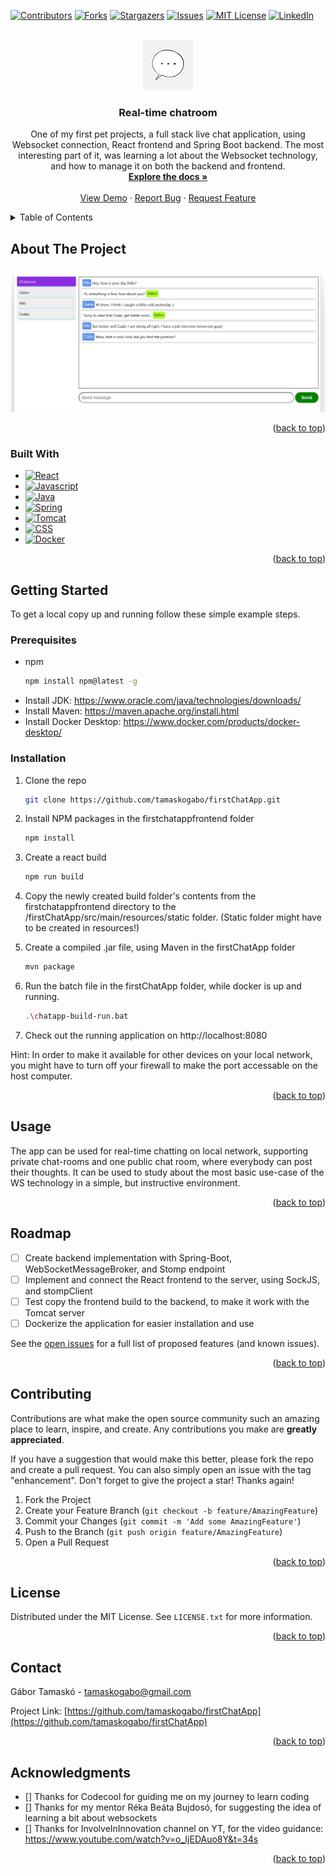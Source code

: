 <!-- Improved compatibility of back to top link: See: https://github.com/othneildrew/Best-README-Template/pull/73 -->
<a name="readme-top"></a>
<!--
*** Thanks for checking out the Best-README-Template. If you have a suggestion
*** that would make this better, please fork the repo and create a pull request
*** or simply open an issue with the tag "enhancement".
*** Don't forget to give the project a star!
*** Thanks again! Now go create something AMAZING! :D
-->



<!-- PROJECT SHIELDS -->
<!--
*** I'm using markdown "reference style" links for readability.
*** Reference links are enclosed in brackets [ ] instead of parentheses ( ).
*** See the bottom of this document for the declaration of the reference variables
*** for contributors-url, forks-url, etc. This is an optional, concise syntax you may use.
*** https://www.markdownguide.org/basic-syntax/#reference-style-links
-->
[![Contributors][contributors-shield]][contributors-url]
[![Forks][forks-shield]][forks-url]
[![Stargazers][stars-shield]][stars-url]
[![Issues][issues-shield]][issues-url]
[![MIT License][license-shield]][license-url]
[![LinkedIn][linkedin-shield]][linkedin-url]



<!-- PROJECT LOGO -->
<br />
<div align="center">
  <a href="https://github.com/tamaskogabo/firstChatApp">
    <img src="images/logo.jpg" alt="Logo" width="80" height="80">
  </a>

<h3 align="center">Real-time chatroom</h3>

  <p align="center">
    One of my first pet projects, a full stack live chat application, using Websocket
connection, React frontend and Spring Boot backend. The most interesting part of it,
was learning a lot about the Websocket technology, and how to manage it on both the
backend and frontend.
    <br />
    <a href="https://github.com/tamaskogabo/firstChatApp"><strong>Explore the docs »</strong></a>
    <br />
    <br />
    <a href="https://github.com/tamaskogabo/firstChatApp">View Demo</a>
    ·
    <a href="https://github.com/tamaskogabo/firstChatApp/issues">Report Bug</a>
    ·
    <a href="https://github.com/tamaskogabo/firstChatApp/issues">Request Feature</a>
  </p>
</div>



<!-- TABLE OF CONTENTS -->
<details>
  <summary>Table of Contents</summary>
  <ol>
    <li>
      <a href="#about-the-project">About The Project</a>
      <ul>
        <li><a href="#built-with">Built With</a></li>
      </ul>
    </li>
    <li>
      <a href="#getting-started">Getting Started</a>
      <ul>
        <li><a href="#prerequisites">Prerequisites</a></li>
        <li><a href="#installation">Installation</a></li>
      </ul>
    </li>
    <li><a href="#usage">Usage</a></li>
    <li><a href="#roadmap">Roadmap</a></li>
    <li><a href="#contributing">Contributing</a></li>
    <li><a href="#license">License</a></li>
    <li><a href="#contact">Contact</a></li>
    <li><a href="#acknowledgments">Acknowledgments</a></li>
  </ol>
</details>



<!-- ABOUT THE PROJECT -->
## About The Project

![Product Name Screen Shot][product-screenshot]

<p align="right">(<a href="#readme-top">back to top</a>)</p>



### Built With

-   [![React][React.js]][React-url]
-   [![Javascript][Javascript]][Javascript-url]
-   [![Java][Java]][Java-url]
-   [![Spring][Spring]][Spring-url]
-   [![Tomcat][Tomcat]][Tomcat-url]
-   [![CSS][CSS]][CSS-url]
-   [![Docker][Docker]][Docker-url]

<p align="right">(<a href="#readme-top">back to top</a>)</p>



<!-- GETTING STARTED -->
## Getting Started

To get a local copy up and running follow these simple example steps.

### Prerequisites

* npm
  ```sh
  npm install npm@latest -g
  ```
* Install JDK:
https://www.oracle.com/java/technologies/downloads/
* Install Maven:
https://maven.apache.org/install.html
* Install Docker Desktop:
https://www.docker.com/products/docker-desktop/

### Installation

1. Clone the repo
   ```sh
   git clone https://github.com/tamaskogabo/firstChatApp.git
   ```
2. Install NPM packages in the firstchatappfrontend folder
   ```sh
   npm install
   ```
3. Create a react build
   ```sh
   npm run build
   ```
4. Copy the newly created build folder's contents from the firstchatappfrontend directory to the /firstChatApp/src/main/resources/static folder. (Static folder might have to be created in resources!)

5. Create a compiled .jar file, using Maven in the firstChatApp folder
   ```sh
   mvn package
   ```

6. Run the batch file in the firstChatApp folder, while docker is up and running.
   ```sh
   .\chatapp-build-run.bat
   ```
7. Check out the running application on http://localhost:8080

Hint: In order to make it available for other devices on your local network, you might have to turn off your firewall to make the port accessable on the host computer.


<p align="right">(<a href="#readme-top">back to top</a>)</p>



<!-- USAGE EXAMPLES -->
## Usage

The app can be used for real-time chatting on local network, supporting private chat-rooms and one public chat room, where everybody can post their thoughts. It can be used to study about the most basic use-case of the WS technology in a simple, but instructive environment.

<p align="right">(<a href="#readme-top">back to top</a>)</p>



<!-- ROADMAP -->
## Roadmap

- [ ] Create backend implementation with Spring-Boot, WebSocketMessageBroker, and Stomp endpoint
- [ ] Implement and connect the React frontend to the server, using SockJS, and stompClient
- [ ] Test copy the frontend build to the backend, to make it work with the Tomcat server
- [ ] Dockerize the application for easier installation and use

See the [open issues](https://github.com/tamaskogabo/firstChatApp/issues) for a full list of proposed features (and known issues).

<p align="right">(<a href="#readme-top">back to top</a>)</p>



<!-- CONTRIBUTING -->
## Contributing

Contributions are what make the open source community such an amazing place to learn, inspire, and create. Any contributions you make are **greatly appreciated**.

If you have a suggestion that would make this better, please fork the repo and create a pull request. You can also simply open an issue with the tag "enhancement".
Don't forget to give the project a star! Thanks again!

1. Fork the Project
2. Create your Feature Branch (`git checkout -b feature/AmazingFeature`)
3. Commit your Changes (`git commit -m 'Add some AmazingFeature'`)
4. Push to the Branch (`git push origin feature/AmazingFeature`)
5. Open a Pull Request

<p align="right">(<a href="#readme-top">back to top</a>)</p>



<!-- LICENSE -->
## License

Distributed under the MIT License. See `LICENSE.txt` for more information.

<p align="right">(<a href="#readme-top">back to top</a>)</p>



<!-- CONTACT -->
## Contact

Gábor Tamaskó - tamaskogabo@gmail.com

Project Link: [https://github.com/tamaskogabo/firstChatApp](https://github.com/tamaskogabo/firstChatApp)

<p align="right">(<a href="#readme-top">back to top</a>)</p>



<!-- ACKNOWLEDGMENTS -->
## Acknowledgments

* [] Thanks for Codecool for guiding me on my journey to learn coding
* [] Thanks for my mentor Réka Beáta Bujdosó, for suggesting the idea of learning a bit about websockets
* [] Thanks for InvolveInInnovation channel on YT, for the video guidance: https://www.youtube.com/watch?v=o_IjEDAuo8Y&t=34s

<p align="right">(<a href="#readme-top">back to top</a>)</p>



<!-- MARKDOWN LINKS & IMAGES -->
<!-- https://www.markdownguide.org/basic-syntax/#reference-style-links -->
[contributors-shield]: https://img.shields.io/github/contributors/tamaskogabo/firstChatApp.svg?style=for-the-badge
[contributors-url]: https://github.com/tamaskogabo/firstChatApp/graphs/contributors
[forks-shield]: https://img.shields.io/github/forks/tamaskogabo/firstChatApp.svg?style=for-the-badge
[forks-url]: https://github.com/tamaskogabo/firstChatApp/network/members
[stars-shield]: https://img.shields.io/github/stars/tamaskogabo/firstChatApp.svg?style=for-the-badge
[stars-url]: https://github.com/tamaskogabo/firstChatApp/stargazers
[issues-shield]: https://img.shields.io/github/issues/tamaskogabo/firstChatApp.svg?style=for-the-badge
[issues-url]: https://github.com/tamaskogabo/firstChatApp/issues
[license-shield]: https://img.shields.io/github/license/tamaskogabo/firstChatApp.svg?style=for-the-badge
[license-url]: https://github.com/tamaskogabo/firstChatApp/blob/master/LICENSE.txt
[linkedin-shield]: https://img.shields.io/badge/-LinkedIn-black.svg?style=for-the-badge&logo=linkedin&colorB=555
[linkedin-url]: https://linkedin.com/in/tamaskogabo
[product-screenshot]: images/chatapp.jpg
[Javascript]: https://img.shields.io/badge/javascript-F7DF1E?style=for-the-badge&logo=javascript&logoColor=white
[Javascript-url]: https://developer.mozilla.org/en-US/docs/Web/JavaScript
[Spring]: https://img.shields.io/badge/spring-6DB33F?style=for-the-badge&logo=spring&logoColor=white
[Spring-url]: https://spring.io/
[React.js]: https://img.shields.io/badge/React-20232A?style=for-the-badge&logo=react&logoColor=61DAFB
[React-url]: https://reactjs.org/
[Java]: https://img.shields.io/badge/java-F80000?style=for-the-badge&logo=oracle&logoColor=white
[Java-url]: https://www.oracle.com/java/
[Tomcat]: https://img.shields.io/badge/apachetomcat-20232A?style=for-the-badge&logo=apachetomcat&logoColor=F8DC75
[Tomcat-url]: https://tomcat.apache.org/
[CSS]: https://img.shields.io/badge/css3-gray?style=for-the-badge&logo=css3&logoColor=1572B6
[CSS-url]: https://developer.mozilla.org/en-US/docs/Web/CSS
[Docker]: https://img.shields.io/badge/docker-white?style=for-the-badge&logo=docker&logoColor=2496ED
[Docker-url]: https://www.docker.com/
